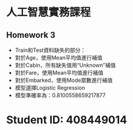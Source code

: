 # 人工智慧實務課程

## Homework 3

- Train和Test資料缺失的部分：
- 對於Age，使用Mean平均值進行補值
-	對於Cabin，所有缺失值用“Unknown”補值
-	對於Fare，使用Mean平均值進行補值
-	對於Embarked，使用Mode眾數進行補值
-	模型選擇Logistic Regression
-	模型準確率為：0.8100558659217877



# Student ID: 408449014

